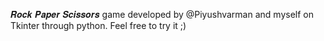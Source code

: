 𝑹𝒐𝒄𝒌 𝑷𝒂𝒑𝒆𝒓 𝑺𝒄𝒊𝒔𝒔𝒐𝒓𝒔 game developed by @Piyushvarman and myself on Tkinter through python. Feel free to try it ;)
